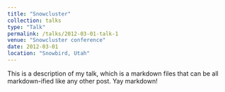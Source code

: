 ```yaml
---
title: "Snowcluster"
collection: talks
type: "Talk"
permalink: /talks/2012-03-01-talk-1
venue: "Snowcluster conference"
date: 2012-03-01
location: "Snowbird, Utah"
---
```


This is a description of my talk, which is a markdown files that can be all markdown-ified like any other post. Yay markdown!
